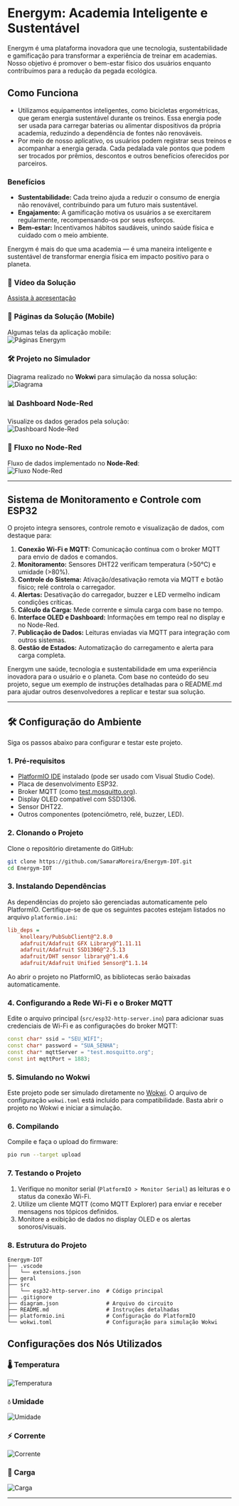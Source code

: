 # **Energym: Academia Inteligente e Sustentável**

Energym é uma plataforma inovadora que une tecnologia, sustentabilidade e gamificação para transformar a experiência de treinar em academias. Nosso objetivo é promover o bem-estar físico dos usuários enquanto contribuímos para a redução da pegada ecológica.

## Como Funciona

- Utilizamos equipamentos inteligentes, como bicicletas ergométricas, que geram energia sustentável durante os treinos. Essa energia pode ser usada para carregar baterias ou alimentar dispositivos da própria academia, reduzindo a dependência de fontes não renováveis.
- Por meio de nosso aplicativo, os usuários podem registrar seus treinos e acompanhar a energia gerada. Cada pedalada vale pontos que podem ser trocados por prêmios, descontos e outros benefícios oferecidos por parceiros.

### Benefícios

- **Sustentabilidade:** Cada treino ajuda a reduzir o consumo de energia não renovável, contribuindo para um futuro mais sustentável.
- **Engajamento:** A gamificação motiva os usuários a se exercitarem regularmente, recompensando-os por seus esforços.
- **Bem-estar:** Incentivamos hábitos saudáveis, unindo saúde física e cuidado com o meio ambiente.

Energym é mais do que uma academia — é uma maneira inteligente e sustentável de transformar energia física em impacto positivo para o planeta.

### 🎥 **Vídeo da Solução**  
[Assista à apresentação](https://www.youtube.com/watch?v=wrTgmf4sM9Q)

### 📱 **Páginas da Solução (Mobile)**  
Algumas telas da aplicação mobile:  
![Páginas Energym](https://github.com/SamaraMoreira/Energym---IOT/blob/main/geral/PagApps.PNG)

### 🛠️ **Projeto no Simulador**  
Diagrama realizado no **Wokwi** para simulação da nossa solução:
![Diagrama](https://github.com/SamaraMoreira/Energym---IOT/blob/main/geral/diagrama.PNG)

### 📊 **Dashboard Node-Red**  
Visualize os dados gerados pela solução:  
![Dashboard Node-Red](https://github.com/SamaraMoreira/Energym---IOT/blob/main/geral/dashboard.PNG)

### 🔄 **Fluxo no Node-Red**  
Fluxo de dados implementado no **Node-Red**:  
![Fluxo Node-Red](https://drive.google.com/uc?id=1FuXiEM4zqZZxVn8x75avT2xfqD0OB3C1)

---
## **Sistema de Monitoramento e Controle com ESP32**

O projeto integra sensores, controle remoto e visualização de dados, com destaque para:

1. **Conexão Wi-Fi e MQTT:** Comunicação contínua com o broker MQTT para envio de dados e comandos.
2. **Monitoramento:** Sensores DHT22 verificam temperatura (>50°C) e umidade (>80%).
3. **Controle do Sistema:** Ativação/desativação remota via MQTT e botão físico; relé controla o carregador.
4. **Alertas:** Desativação do carregador, buzzer e LED vermelho indicam condições críticas.
5. **Cálculo da Carga:** Mede corrente e simula carga com base no tempo.
6. **Interface OLED e Dashboard:** Informações em tempo real no display e no Node-Red.
7. **Publicação de Dados:** Leituras enviadas via MQTT para integração com outros sistemas.
8. **Gestão de Estados:** Automatização do carregamento e alerta para carga completa.

Energym une saúde, tecnologia e sustentabilidade em uma experiência inovadora para o usuário e o planeta.
Com base no conteúdo do seu projeto, segue um exemplo de instruções detalhadas para o README.md para ajudar outros desenvolvedores a replicar e testar sua solução.

---

## 🛠️ Configuração do Ambiente

Siga os passos abaixo para configurar e testar este projeto.

### 1. Pré-requisitos
- [PlatformIO IDE](https://platformio.org/) instalado (pode ser usado com Visual Studio Code).
- Placa de desenvolvimento ESP32.
- Broker MQTT (como [test.mosquitto.org](https://test.mosquitto.org/)).
- Display OLED compatível com SSD1306.
- Sensor DHT22.
- Outros componentes (potenciômetro, relé, buzzer, LED).

### 2. Clonando o Projeto
Clone o repositório diretamente do GitHub:

```bash
git clone https://github.com/SamaraMoreira/Energym-IOT.git
cd Energym-IOT
```

### 3. Instalando Dependências
As dependências do projeto são gerenciadas automaticamente pelo PlatformIO. Certifique-se de que os seguintes pacotes estejam listados no arquivo `platformio.ini`:

```ini
lib_deps = 
	knolleary/PubSubClient@^2.8.0
	adafruit/Adafruit GFX Library@^1.11.11
	adafruit/Adafruit SSD1306@^2.5.13
	adafruit/DHT sensor library@^1.4.6
	adafruit/Adafruit Unified Sensor@^1.1.14
```

Ao abrir o projeto no PlatformIO, as bibliotecas serão baixadas automaticamente.

### 4. Configurando a Rede Wi-Fi e o Broker MQTT
Edite o arquivo principal (`src/esp32-http-server.ino`) para adicionar suas credenciais de Wi-Fi e as configurações do broker MQTT:

```cpp
const char* ssid = "SEU_WIFI";
const char* password = "SUA_SENHA";
const char* mqttServer = "test.mosquitto.org";
const int mqttPort = 1883;
```

### 5. Simulando no Wokwi
Este projeto pode ser simulado diretamente no [Wokwi](https://wokwi.com/). O arquivo de configuração `wokwi.toml` está incluído para compatibilidade. Basta abrir o projeto no Wokwi e iniciar a simulação.

### 6. Compilando
 Compile e faça o upload do firmware:

```bash
pio run --target upload
```

### 7. Testando o Projeto
1. Verifique no monitor serial (`PlatformIO > Monitor Serial`) as leituras e o status da conexão Wi-Fi.
2. Utilize um cliente MQTT (como MQTT Explorer) para enviar e receber mensagens nos tópicos definidos.
3. Monitore a exibição de dados no display OLED e os alertas sonoros/visuais.

### 8. Estrutura do Projeto

```plaintext
Energym-IOT
├── .vscode
│   └── extensions.json
├── geral
├── src
│   └── esp32-http-server.ino  # Código principal
├── .gitignore
├── diagram.json               # Arquivo do circuito
├── README.md                  # Instruções detalhadas
├── platformio.ini             # Configuração do PlatformIO
└── wokwi.toml                 # Configuração para simulação Wokwi
```

## **Configurações dos Nós Utilizados**

### 🌡️ Temperatura  
![Temperatura](https://drive.google.com/uc?id=1poM5-pc66Zi81XV6tQmacFnn0AEoiIb4)

### 💧 Umidade  
![Umidade](https://drive.google.com/uc?id=1X7Xjuo93W7bdkli6C-PT1_stxeG5QUDY)

### ⚡ Corrente  
![Corrente](https://drive.google.com/uc?id=1poM5-pc66Zi81XV6tQmacFnn0AEoiIb4)

### 🔋 Carga  
![Carga](https://drive.google.com/uc?id=107ATQOV7vKMgJ7CTCwUFcmznVXkyHpHS)

---
